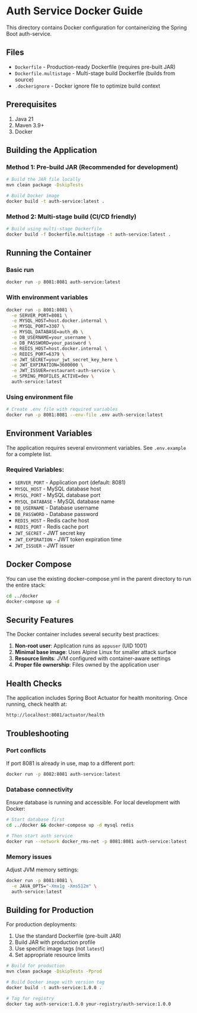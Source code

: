 # Auth Service Docker Guide

This directory contains Docker configuration for containerizing the Spring Boot auth-service.

## Files

- `Dockerfile` - Production-ready Dockerfile (requires pre-built JAR)
- `Dockerfile.multistage` - Multi-stage build Dockerfile (builds from source)
- `.dockerignore` - Docker ignore file to optimize build context

## Prerequisites

1. Java 21
2. Maven 3.9+
3. Docker

## Building the Application

### Method 1: Pre-build JAR (Recommended for development)

```bash
# Build the JAR file locally
mvn clean package -DskipTests

# Build Docker image
docker build -t auth-service:latest .
```

### Method 2: Multi-stage build (CI/CD friendly)

```bash
# Build using multi-stage Dockerfile
docker build -f Dockerfile.multistage -t auth-service:latest .
```

## Running the Container

### Basic run
```bash
docker run -p 8081:8081 auth-service:latest
```

### With environment variables
```bash
docker run -p 8081:8081 \
  -e SERVER_PORT=8081 \
  -e MYSQL_HOST=host.docker.internal \
  -e MYSQL_PORT=3307 \
  -e MYSQL_DATABASE=auth_db \
  -e DB_USERNAME=your_username \
  -e DB_PASSWORD=your_password \
  -e REDIS_HOST=host.docker.internal \
  -e REDIS_PORT=6379 \
  -e JWT_SECRET=your_jwt_secret_key_here \
  -e JWT_EXPIRATION=3600000 \
  -e JWT_ISSUER=restaurant-auth-service \
  -e SPRING_PROFILES_ACTIVE=dev \
  auth-service:latest
```

### Using environment file
```bash
# Create .env file with required variables
docker run -p 8081:8081 --env-file .env auth-service:latest
```

## Environment Variables

The application requires several environment variables. See `.env.example` for a complete list.

### Required Variables:
- `SERVER_PORT` - Application port (default: 8081)
- `MYSQL_HOST` - MySQL database host
- `MYSQL_PORT` - MySQL database port
- `MYSQL_DATABASE` - MySQL database name
- `DB_USERNAME` - Database username
- `DB_PASSWORD` - Database password
- `REDIS_HOST` - Redis cache host
- `REDIS_PORT` - Redis cache port
- `JWT_SECRET` - JWT secret key
- `JWT_EXPIRATION` - JWT token expiration time
- `JWT_ISSUER` - JWT issuer

## Docker Compose

You can use the existing docker-compose.yml in the parent directory to run the entire stack:

```bash
cd ../docker
docker-compose up -d
```

## Security Features

The Docker container includes several security best practices:

1. **Non-root user**: Application runs as `appuser` (UID 1001)
2. **Minimal base image**: Uses Alpine Linux for smaller attack surface
3. **Resource limits**: JVM configured with container-aware settings
4. **Proper file ownership**: Files owned by the application user

## Health Checks

The application includes Spring Boot Actuator for health monitoring. Once running, check health at:

```
http://localhost:8081/actuator/health
```

## Troubleshooting

### Port conflicts
If port 8081 is already in use, map to a different port:
```bash
docker run -p 8082:8081 auth-service:latest
```

### Database connectivity
Ensure database is running and accessible. For local development with Docker:
```bash
# Start database first
cd ../docker && docker-compose up -d mysql redis

# Then start auth service
docker run --network docker_rms-net -p 8081:8081 auth-service:latest
```

### Memory issues
Adjust JVM memory settings:
```bash
docker run -p 8081:8081 \
  -e JAVA_OPTS="-Xmx1g -Xms512m" \
  auth-service:latest
```

## Building for Production

For production deployments:

1. Use the standard Dockerfile (pre-built JAR)
2. Build JAR with production profile
3. Use specific image tags (not `latest`)
4. Set appropriate resource limits

```bash
# Build for production
mvn clean package -DskipTests -Pprod

# Build Docker image with version tag
docker build -t auth-service:1.0.0 .

# Tag for registry
docker tag auth-service:1.0.0 your-registry/auth-service:1.0.0
```
